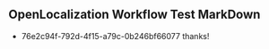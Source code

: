 ## OpenLocalization Workflow Test MarkDown
* 76e2c94f-792d-4f15-a79c-0b246bf66077 thanks!

<!--HONumber=Aug16_HO3-->


